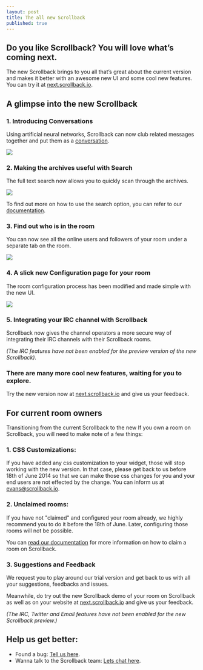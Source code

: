 ```yaml
---
layout: post
title: The all new Scrollback
published: true
---
```


## Do you like Scrollback? You will love what’s coming next.
The new Scrollback brings to you all that’s great about the current version and makes it better with an awesome new UI and some cool new features. You can try it at [next.scrollback.io](http://next.scrollback.io/).
    
<!-- more -->

## A glimpse into the new Scrollback

### 1. Introducing Conversations
Using artificial neural networks, Scrollback can now club related messages together and put them as a [conversation](/docs/conversations).

![](http://i.imgur.com/5oi1GRa.png?1)

### 2. Making the archives useful with Search
The full text search now allows you to quickly scan through the archives.

![](http://i.imgur.com/8AmGg5D.png?1)

To find out more on how to use the search option, you can refer to our [documentation](/docs/search). 

### 3. Find out who is in the room
You can now see all the online users and followers of your room under a separate tab on the room.

![](http://i.imgur.com/KMJqnl8.png?1)

### 4. A slick new Configuration page for your room
The room configuration process has been modified and made simple with the new UI.

![](http://i.imgur.com/2XqvCz2.png?1)

### 5. Integrating your IRC channel with Scrollback
Scrollback now gives the channel operators a more secure way of integrating their IRC channels with their Scrollback rooms.

_(The IRC features have not been enabled for the preview version of the new Scrollback)._

### There are many more cool new features, waiting for you to explore.
Try the new version now at [next.scrollback.io](http://next.scrollback.io) and give us your feedback.

## For current room owners
Transitioning from the current Scrollback to the new
If you own a room on Scrollback, you will need to make note of a few things:

### 1. CSS Customizations: 
If you have added any css customization to your widget, those will stop working with the new version. In that case, please get back to us before 18th of June 2014 so that we can make those css changes for you and your end users are not effected by the change. You can inform us at [evans@scrollback.io](mailto:evans@scrollback.io).

### 2. Unclaimed rooms: 
If you have not "claimed" and configured your room already, we highly recommend you to do it before the 18th of June. Later, configuring those rooms will not be possible.

You can [read our documentation](/docs/claiming-room) for more information on how to claim a room on Scrollback.

### 3. Suggestions and Feedback 
We request you to play around our trial version and get back to us with all your suggestions, feedbacks and issues.

Meanwhile, do try out the new Scrollback demo of your room on Scrollback as well as on your website at [next.scrollback.io](http://next.scrollback.io) and give us your feedback.

_(The IRC, Twitter and Email features have not been enabled for the new Scrollback preview.)_

## Help us get better:

- Found a bug: [Tell us here](https://github.com/scrollback/scrollback/issues?state=open).
- Wanna talk to the Scrollback team: [Lets chat here](http://next.scrollback.io/support?tab=people).

